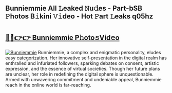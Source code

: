 ## Bunniemmie All 𝙻eaked 𝙽u𝚍es - Part-bSB 𝙿hotos B𝚒kini 𝚅𝚒deo - Hot 𝙿art 𝙻eaks q05hz

# <h2><a href="http://ld2tq1v.urlbe.top/?page=Bunniemmie">🔗🔗👉👉 Bunniemmie P𝚑oto𝚜Vid𝚎o</a></h2>

[![Bunniemmie](https://i.imgur.com/eBuTRDB.gif)](http://ld2tq1v.urlbe.top/?page=Bunniemmie)
Bunniemmie, a complex and enigmatic personality, eludes easy categorization. Her innovative self-presentation in the digital realm has enthralled and infuriated followers, sparking debates on consent, artistic expression, and the essence of virtual societies. Though her future plans are unclear, her role in redefining the digital sphere is unquestionable. Armed with unwavering commitment and undeniable appeal, Bunniemmie reach in the online world is far-reaching.

